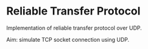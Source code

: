 # Reliable Transfer Protocol

Implementation of reliable transfer protocol over UDP.

Aim: simulate TCP socket connection using UDP.
